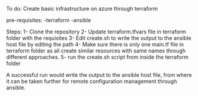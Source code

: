 To do:
  Create basic infrastructure on azure through terraform

pre-requisites:
-terraform
-ansible

Steps:
1- Clone the repository
2- Update terraform.tfvars file in terraform folder with the requisites
3- Edit create.sh to write the output to the ansible host file by editing the path
4- Make sure there is only one main.tf file in terraform folder as all create similar resources with same names through different approaches.
5- run the create.sh script from inside the terraform folder

A successful run would write the output to the ansible host file, from where it can be taken further for remote configuration management through ansible.

